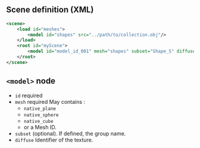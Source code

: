## Scene definition (XML)

```xml
<scene>
    <load id="meshes">
        <model id="shapes" src="../path/to/collection.obj"/>
    </load>
    <root id="myScene">
        <model id="model_id_001" mesh="shapes" subset="Shape_S" diffuse="crate" tex0mult="1" pos="0,1,0" scale="1"/>
    </root>
</scene>
```

## `<model>` node

* `id` required
* `mesh` required
  May contains :
    * `native_plane`
    * `native_sphere`
    * `native_cube`
    * or a Mesh ID.
* `subset` (optional). If defined, the group name.
* `diffuse` Identifier of the texture.
